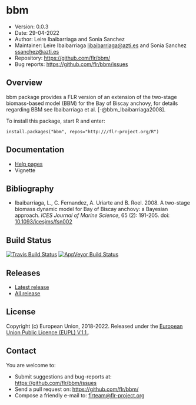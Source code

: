 # bbm
- Version: 0.0.3
- Date: 29-04-2022
- Author: Leire Ibaibarriaga and Sonia Sanchez
- Maintainer: Leire Ibaibarriaga <libaibarriaga@azti.es> and Sonia Sanchez <ssanchez@azti.es>
- Repository: <https://github.com/flr/bbm/>
- Bug reports: <https://github.com/flr/bbm/issues>

## Overview
bbm package provides a FLR version of an extension of the two-stage biomass-based model (BBM) for the Bay of Biscay anchovy, for details regarding BBM see Ibaibarriaga et al. [-@bbm_Ibaibarriaga2008].

To install this package, start R and enter:

	install.packages("bbm", repos="http:///flr-project.org/R")

## Documentation
- [Help pages](http://flr-project.org/bbm)
- Vignette

## Bibliography

- Ibaibarriaga, L., C. Fernandez, A. Uriarte and B. Roel. 2008. A two-stage biomass dynamic model for Bay of Biscay anchovy: a Bayesian approach. *ICES Journal of Marine Science*, 65 (2): 191-205. doi: [10.1093/icesjms/fsn002](https://doi.org/10.1093/icesjms/fsn002")

## Build Status
[![Travis Build Status](https://travis-ci.org/flr/bbm.svg?branch=master)](https://travis-ci.org/flr/bbm)
[![AppVeyor Build Status](https://ci.appveyor.com/api/projects/status/github/flr/bbm?branch=master&svg=true)](https://ci.appveyor.com/project/flr/bbm)

## Releases
- [Latest release](https://github.com/flr/bbm/releases/tag/)
- [All release](https://github.com/flr/bbm/releases/)

## License
Copyright (c) European Union, 2018-2022. Released under the [European Union Public Licence (EUPL) V.1.1.](http://ec.europa.eu/idabc/eupl.html).

## Contact
You are welcome to:

- Submit suggestions and bug-reports at: <https://github.com/flr/bbm/issues>
- Send a pull request on: <https://github.com/flr/bbm/>
- Compose a friendly e-mail to: <flrteam@flr-project.org>
